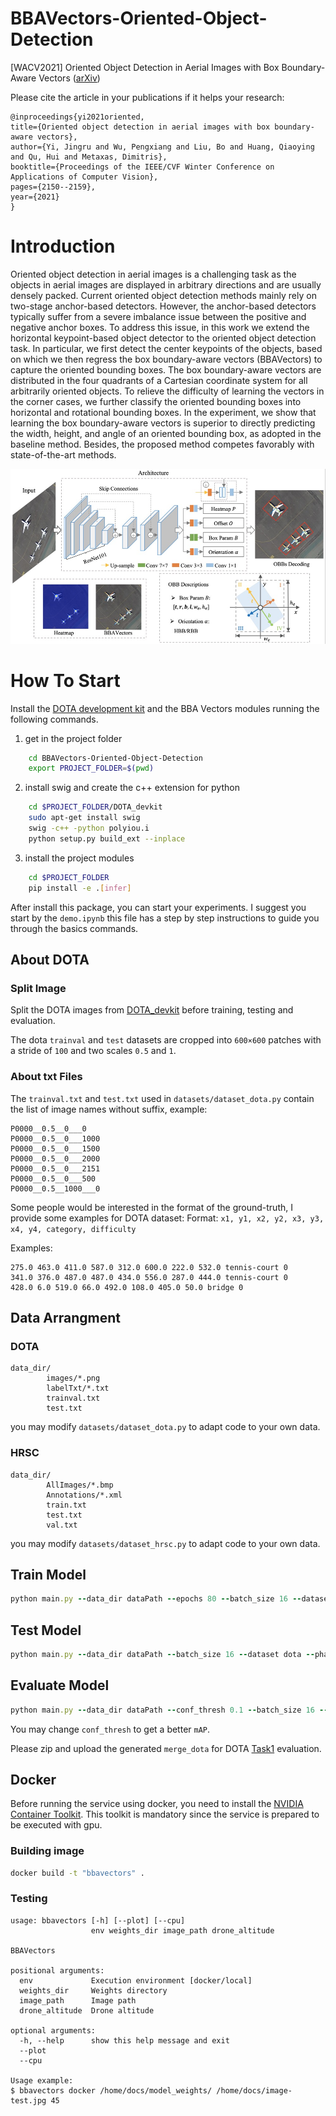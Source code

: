 # BBAVectors-Oriented-Object-Detection
[WACV2021] Oriented Object Detection in Aerial Images with Box Boundary-Aware Vectors ([arXiv](https://arxiv.org/pdf/2008.07043.pdf))

Please cite the article in your publications if it helps your research:

	@inproceedings{yi2021oriented,
	title={Oriented object detection in aerial images with box boundary-aware vectors},
	author={Yi, Jingru and Wu, Pengxiang and Liu, Bo and Huang, Qiaoying and Qu, Hui and Metaxas, Dimitris},
	booktitle={Proceedings of the IEEE/CVF Winter Conference on Applications of Computer Vision},
	pages={2150--2159},
	year={2021}
	}


# Introduction

Oriented object detection in aerial images is a challenging task as the objects in aerial images are displayed in arbitrary directions and are usually densely packed. Current oriented object detection methods mainly rely on two-stage anchor-based detectors. However, the anchor-based detectors typically suffer from a severe imbalance issue between the positive and negative anchor boxes. To address this issue, in this work we extend the horizontal keypoint-based object detector to the oriented object detection task. In particular, we first detect the center keypoints of the objects, based on which we then regress the box boundary-aware vectors (BBAVectors) to capture the oriented bounding boxes. The box boundary-aware vectors are distributed in the four quadrants of a Cartesian coordinate system for all arbitrarily oriented objects. To relieve the difficulty of learning the vectors in the corner cases, we further classify the oriented bounding boxes into horizontal and rotational bounding boxes. In the experiment, we show that learning the box boundary-aware vectors is superior to directly predicting the width, height, and angle of an oriented bounding box, as adopted in the baseline method. Besides, the proposed method competes favorably with state-of-the-art methods.

<p align="center">
	<img src="assets/img1.png", width="800">
</p>

# How To Start

Install the [DOTA development kit](/datasets/DOTA_devkit/README.md) and the BBA Vectors modules running the following commands.

1. get in the project folder
```bash
    cd BBAVectors-Oriented-Object-Detection
    export PROJECT_FOLDER=$(pwd)
```

2. install swig and create the c++ extension for python
```bash
    cd $PROJECT_FOLDER/DOTA_devkit
    sudo apt-get install swig
    swig -c++ -python polyiou.i
    python setup.py build_ext --inplace
```
3. install the project modules
```bash
    cd $PROJECT_FOLDER
    pip install -e .[infer]
```

After install this package, you can start your experiments. I suggest you start by the `demo.ipynb` this file has a step by step instructions to guide you through the basics commands.

## About DOTA
### Split Image
Split the DOTA images from [DOTA_devkit](https://github.com/CAPTAIN-WHU/DOTA_devkit) before training, testing and evaluation.

The dota ```trainval``` and ```test``` datasets are cropped into ```600×600``` patches with a stride of `100` and two scales `0.5` and `1`. 

### About txt Files
The `trainval.txt` and `test.txt` used in `datasets/dataset_dota.py` contain the list of image names without suffix, example:
```
P0000__0.5__0___0
P0000__0.5__0___1000
P0000__0.5__0___1500
P0000__0.5__0___2000
P0000__0.5__0___2151
P0000__0.5__0___500
P0000__0.5__1000___0
```
Some people would be interested in the format of the ground-truth, I provide some examples for DOTA dataset:
Format: `x1, y1, x2, y2, x3, y3, x4, y4, category, difficulty`

Examples: 
```
275.0 463.0 411.0 587.0 312.0 600.0 222.0 532.0 tennis-court 0
341.0 376.0 487.0 487.0 434.0 556.0 287.0 444.0 tennis-court 0
428.0 6.0 519.0 66.0 492.0 108.0 405.0 50.0 bridge 0
```
## Data Arrangment
### DOTA
```
data_dir/
        images/*.png
        labelTxt/*.txt
        trainval.txt
        test.txt
```
you may modify `datasets/dataset_dota.py` to adapt code to your own data.
### HRSC
```
data_dir/
        AllImages/*.bmp
        Annotations/*.xml
        train.txt
        test.txt
        val.txt
```
you may modify `datasets/dataset_hrsc.py` to adapt code to your own data.


## Train Model
```ruby
python main.py --data_dir dataPath --epochs 80 --batch_size 16 --dataset dota --phase train
```

## Test Model
```ruby
python main.py --data_dir dataPath --batch_size 16 --dataset dota --phase test
```


## Evaluate Model
```ruby
python main.py --data_dir dataPath --conf_thresh 0.1 --batch_size 16 --dataset dota --phase eval
```

You may change `conf_thresh` to get a better `mAP`. 

Please zip and upload the generated `merge_dota` for DOTA [Task1](https://captain-whu.github.io/DOTA/evaluation.html) evaluation.


## Docker

Before running the service using docker, you need to install the [NVIDIA Container Toolkit](https://github.com/NVIDIA/nvidia-docker). This toolkit is mandatory since the service is prepared to be executed with gpu.

### Building image
```bash
docker build -t "bbavectors" .
```

### Testing
```
usage: bbavectors [-h] [--plot] [--cpu]
                  env weights_dir image_path drone_altitude

BBAVectors

positional arguments:
  env             Execution environment [docker/local]
  weights_dir     Weights directory
  image_path      Image path
  drone_altitude  Drone altitude

optional arguments:
  -h, --help      show this help message and exit
  --plot
  --cpu

Usage example:
$ bbavectors docker /home/docs/model_weights/ /home/docs/image-test.jpg 45
```

